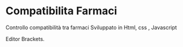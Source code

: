 # Compatibilita Farmaci
Controllo compatibilità tra farmaci 
Sviluppato in Html, css , Javascript

Editor Brackets.
